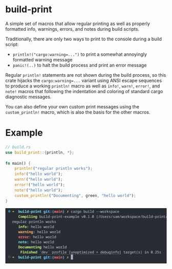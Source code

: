 # build-print

A simple set of macros that allow regular printing as well as properly formatted info,
warnings, errors, and notes during build scripts.

Traditionally, there are only two ways to print to the console during a build script:
* `println!("cargo:warning=...")` to print a somewhat annoyingly formatted warning message
* `panic!(..)` to halt the build process and print an error message

Regular `println!` statements are not shown during the build process, so this crate hijacks
the `cargo:warning=...` variant using ANSI escape sequences to produce a working `println!`
macro as well as `info!`, `warn!`, `error!`, and `note!` macros that following the
indentation and coloring of standard cargo diagnostic messages.

You can also define your own custom print messages using the `custom_println!` macro, which
is also the basis for the other macros.

# Example
```rust
// build.rs
use build_print::{println, *};

fn main() {
    println!("regular println works");
    info!("hello world");
    warn!("hello world");
    error!("hello world");
    note!("hello world");
    custom_println!("Documenting", green, "hello world");
}
```

![Screenshot](examples/screenshot_01.png)

